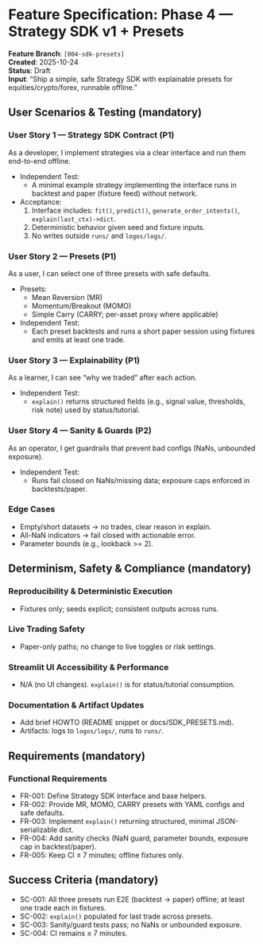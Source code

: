 # Feature Specification: Phase 4 — Strategy SDK v1 + Presets

**Feature Branch**: `[004-sdk-presets]`  
**Created**: 2025-10-24  
**Status**: Draft  
**Input**: “Ship a simple, safe Strategy SDK with explainable presets for equities/crypto/forex, runnable offline.”

## User Scenarios & Testing (mandatory)

### User Story 1 — Strategy SDK Contract (P1)
As a developer, I implement strategies via a clear interface and run them end-to-end offline.

- Independent Test:
  - A minimal example strategy implementing the interface runs in backtest and paper (fixture feed) without network.
- Acceptance:
  1. Interface includes: `fit()`, `predict()`, `generate_order_intents()`, `explain(last_ctx)->dict`.
  2. Deterministic behavior given seed and fixture inputs.
  3. No writes outside `runs/` and `logos/logs/`.

### User Story 2 — Presets (P1)
As a user, I can select one of three presets with safe defaults.

- Presets:
  - Mean Reversion (MR)
  - Momentum/Breakout (MOMO)
  - Simple Carry (CARRY; per-asset proxy where applicable)
- Independent Test:
  - Each preset backtests and runs a short paper session using fixtures and emits at least one trade.

### User Story 3 — Explainability (P1)
As a learner, I can see “why we traded” after each action.

- Independent Test:
  - `explain()` returns structured fields (e.g., signal value, thresholds, risk note) used by status/tutorial.

### User Story 4 — Sanity & Guards (P2)
As an operator, I get guardrails that prevent bad configs (NaNs, unbounded exposure).

- Independent Test:
  - Runs fail closed on NaNs/missing data; exposure caps enforced in backtests/paper.

### Edge Cases
- Empty/short datasets → no trades, clear reason in explain.
- All-NaN indicators → fail closed with actionable error.
- Parameter bounds (e.g., lookback >= 2).

## Determinism, Safety & Compliance (mandatory)

### Reproducibility & Deterministic Execution
- Fixtures only; seeds explicit; consistent outputs across runs.

### Live Trading Safety
- Paper-only paths; no change to live toggles or risk settings.

### Streamlit UI Accessibility & Performance
- N/A (no UI changes). `explain()` is for status/tutorial consumption.

### Documentation & Artifact Updates
- Add brief HOWTO (README snippet or docs/SDK_PRESETS.md).
- Artifacts: logs to `logos/logs/`, runs to `runs/`.

## Requirements (mandatory)

### Functional Requirements
- FR-001: Define Strategy SDK interface and base helpers.
- FR-002: Provide MR, MOMO, CARRY presets with YAML configs and safe defaults.
- FR-003: Implement `explain()` returning structured, minimal JSON-serializable dict.
- FR-004: Add sanity checks (NaN guard, parameter bounds, exposure cap in backtest/paper).
- FR-005: Keep CI ≤ 7 minutes; offline fixtures only.

## Success Criteria (mandatory)
- SC-001: All three presets run E2E (backtest → paper) offline; at least one trade each in fixtures.
- SC-002: `explain()` populated for last trade across presets.
- SC-003: Sanity/guard tests pass; no NaNs or unbounded exposure.
- SC-004: CI remains ≤ 7 minutes.